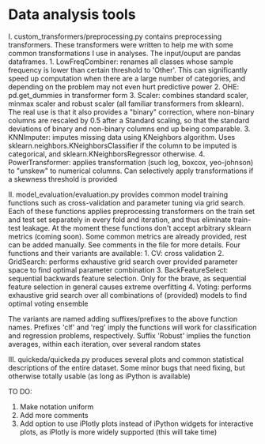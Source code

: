 # Data analysis tools

I. custom_transformers/preprocessing.py
contains preprocessing transformers. These transformers were written to help me with some common transformations I use in analyses. The input/ouput are pandas dataframes.
	1. LowFreqCombiner: renames all classes whose sample frequency is lower than certain threshold to 'Other'. This can significantly speed up computation when there are a large number of categories, and depending on the problem may not even hurt predictive power
	2. OHE: pd.get_dummies in transformer form
	3. Scaler: combines standard scaler, minmax scaler and robust scaler (all familiar transformers from sklearn). The real use is that it also provides a "binary" correction, where non-binary columns are rescaled by 0.5 after a Standard scaling, so that the standard deviations of binary and non-binary columns end up being comparable.
	3. KNNImputer: imputes missing data using KNeighbors algorithm. Uses sklearn.neighbors.KNeighborsClassifier if the column to be imputed is categorical, and sklearn.KNeighborsRegressor otherwise.
	4. PowerTransformer: applies transformation (such log, boxcox, yeo-johnson) to "unskew" to numerical columns. Can selectively apply transformations if a skewness threshold is provided


II. model_evaluation/evaluation.py
provides common model training functions such as cross-validation and parameter tuning via grid search. Each of these functions applies preprocessing transformers on the train set and test set separately in every fold and iteration, and thus eliminate train-test leakage. At the moment these functions don't accept arbitrary sklearn metrics (coming soon). Some common metrics are already provided, rest can be added manually. See comments in the file for more details. Four functions and their variants are available:
	1. CV: cross validation
	2. GridSearch: performs exhaustive grid search over provided parameter space to find optimal parameter combination
	3. BackFeatureSelect:  sequential backwards feature selection. Only for the brave, as sequential feature selection in general causes extreme overfitting
	4. Voting: performs exhaustive grid search over all combinations of (provided) models to find optimal voting ensemble

The variants are named adding suffixes/prefixes to the above function names. Prefixes 'clf' and 'reg' imply the functions will work for classification and regression problems, respectively. Suffix 'Robust' implies the function averages, within each iteration, over several random states


III. quickeda/quickeda.py
produces several plots and common statistical descriptions of the entire dataset. Some minor bugs that need fixing, but otherwise totally usable (as long as iPython is available)


TO DO:
1. Make notation uniform
2. Add more comments
3. Add option to use iPlotly plots instead of iPython widgets for interactive plots, as iPlotly is more widely supported (this will take time)
